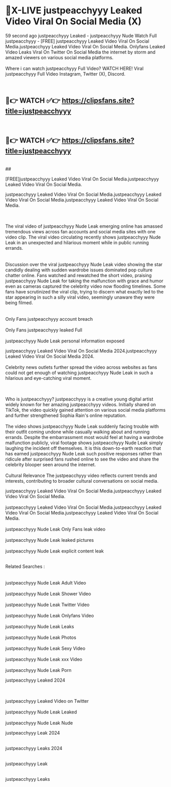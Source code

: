 # 🔴X-LIVE justpeacchyyy Leaked Video Viral On Social Media (X)<br>


59 second ago justpeacchyyy Leaked  - justpeacchyyy Nude  Watch Full justpeacchyyy - [FREE] justpeacchyyy Leaked Video Viral On Social Media.justpeacchyyy Leaked Video Viral On Social Media.   Onlyfans Leaked Video Leaks Viral On Twitter On Social Media the internet by storm and amazed viewers on various social media platforms. <br><br>
Where i can watch justpeacchyyy Full Video? WATCH HERE! Viral justpeacchyyy Full Video Instagram, Twitter (X), Discord. <br>


 <br>

##  🔴👉 WATCH ✅👉  <a href="https://clipsfans.site?title=justpeacchyyy&ref=git">https://clipsfans.site?title=justpeacchyyy</a> <br>
  <br>

##  🔴👉 WATCH ✅👉  <a href="https://clipsfans.site?title=justpeacchyyy&ref=git">https://clipsfans.site?title=justpeacchyyy</a> <br>
  <br>
  ##



[FREE]justpeacchyyy Leaked Video Viral On Social Media.justpeacchyyy Leaked Video Viral On Social Media. <br>

justpeacchyyy Leaked Video Viral On Social Media.justpeacchyyy Leaked Video Viral On Social Media.justpeacchyyy Leaked Video Viral On Social Media. <br>


  <br>

  <br>
The viral video of justpeacchyyy Nude Leak emerging online has amassed tremendous views across fan accounts and social media sites with one video clip. The viral video circulating recently shows justpeacchyyy Nude Leak in an unexpected and hilarious moment while in public running errands.<br>
<br>


<br>
Discussion over the viral justpeacchyyy Nude Leak video showing the star candidly dealing with sudden wardrobe issues dominated pop culture chatter online. Fans watched and rewatched the short video, praising justpeacchyyy Nude Leak for taking the malfunction with grace and humor even as cameras captured the celebrity video now flooding timelines. Some fans have scrutinized the viral clip, trying to discern what exactly led to the star appearing in such a silly viral video, seemingly unaware they were being filmed.<br>
<br>
<br> 
Only Fans justpeacchyyy account breach<br>
<br>
Only Fans justpeacchyyy leaked Full <br>
<br>
justpeacchyyy Nude Leak personal information exposed<br>

justpeacchyyy Leaked Video Viral On Social Media 2024.justpeacchyyy Leaked Video Viral On Social Media 2024. <br>
<br>
Celebrity news outlets further spread the video across websites as fans could not get enough of watching justpeacchyyy Nude Leak in such a hilarious and eye-catching viral moment.<br>
<br>

<br>
Who is justpeacchyyy? justpeacchyyy is a creative young digital artist widely known for her amazing justpeacchyyy videos. Initially shared on TikTok, the video quickly gained attention on various social media platforms and further strengthened Sophia Rain's online reputation.<br>
<br>
The video shows justpeacchyyy Nude Leak suddenly facing trouble with their outfit coming undone while casually walking about and running errands. Despite the embarrassment most would feel at having a wardrobe malfunction publicly, viral footage shows justpeacchyyy Nude Leak simply laughing the incident off themselves. It is this down-to-earth reaction that has earned justpeacchyyy Nude Leak such positive responses rather than ridicule after surprised fans rushed online to see the video and share the celebrity blooper seen around the internet.<br>
<br>
Cultural Relevance The justpeacchyyy video reflects current trends and interests, contributing to broader cultural conversations on social media.<br>

justpeacchyyy Leaked Video Viral On Social Media.justpeacchyyy Leaked Video Viral On Social Media.<br>
<br>
justpeacchyyy Leaked Video Viral On Social Media.justpeacchyyy Leaked Video Viral On Social Media.justpeacchyyy Leaked Video Viral On Social Media.<br>
<br>
justpeacchyyy Nude Leak Only Fans leak video<br>
<br>
justpeacchyyy Nude Leak leaked pictures<br>
<br>
justpeacchyyy Nude Leak explicit content leak<br>


<br>
Related Searches :<br>
<br>

<br>
justpeacchyyy Nude Leak Adult Video<br>
<br>
justpeacchyyy Nude Leak Shower Video<br>
<br>
justpeacchyyy Nude Leak Twitter Video<br>
<br>
justpeacchyyy Nude Leak Onlyfans Video<br>
<br>
justpeacchyyy Nude Leak Leaks<br>
<br>
justpeacchyyy Nude Leak Photos<br>

<br>
justpeacchyyy Nude Leak Sexy Video<br>
<br>
justpeacchyyy Nude Leak xxx Video<br>
<br>
justpeacchyyy Nude Leak Porn<br>

justpeacchyyy  Leaked 2024 <br> <br>
<br>

justpeacchyyy Leaked Video on Twitter <br>
<br>
justpeacchyyy Nude Leak Leaked<br>
<br>
justpeacchyyy Nude Leak Nude<br>


justpeacchyyy  Leak 2024 <br> <br>



justpeacchyyy  Leaks 2024 <br> <br>



 
justpeacchyyy  Leak<br> <br>



justpeacchyyy  Leaks<br> <br>





</p>




 



</p>










